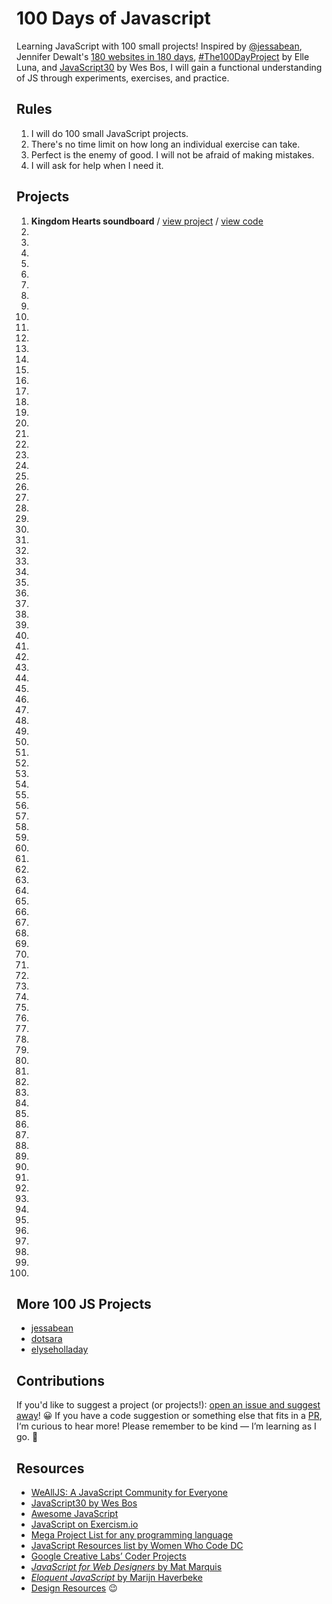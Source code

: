 # 100 Days of Javascript
Learning JavaScript with 100 small projects! Inspired by [@jessabean](https://github.com/jessabean/100-javascript-projects), Jennifer Dewalt's [180 websites in 180 days](http://jenniferdewalt.com/index.html), [#The100DayProject](https://the100dayproject.org/) by Elle Luna, and [JavaScript30](https://github.com/wesbos/#JavaScript30) by Wes Bos, I will gain a functional understanding of JS through experiments, exercises, and practice.

## Rules
1. I will do 100 small JavaScript projects.
2. There's no time limit on how long an individual exercise can take.
3. Perfect is the enemy of good. I will not be afraid of making mistakes.
4. I will ask for help when I need it.

## Projects
001. **Kingdom Hearts soundboard** / [view project](https://skullface.github.io/kingdom-hearts-soundboard/) / [view code](https://github.com/skullface/kingdom-hearts-soundboard/)
002.
003.
004.
005.
006.
007.
008.
009.
010.
011.
012.
013.
014.
015.
016.
017.
018.
019.
020.
021.
022.
023.
024.
025.
026.
027.
028.
029.
030.
031.
032.
033.
034.
035.
036.
037.
038.
039.
040.
041.
042.
043.
044.
045.
046.
047.
048.
049.
050.
051.
052.
053.
054.
055.
056.
057.
058.
059.
060.
061.
062.
063.
064.
065.
066.
067.
068.
069.
070.
071.
072.
073.
074.
075.
076.
077.
078.
079.
080.
081.
082.
083.
084.
085.
086.
087.
088.
089.
090.
091.
092.
093.
094.
095.
096.
097.
098.
099.
100.

## More 100 JS Projects
- [jessabean](https://github.com/jessabean/100-javascript-projects)
- [dotsara](https://github.com/dotsara/100-projects)
- [elyseholladay](https://github.com/elyseholladay/100-javascript-projects)

## Contributions
If you'd like to suggest a project (or projects!): [open an issue and suggest away](http://github.com/skullfaces/100-javascript-projects/issues)! 😀 If you have a code suggestion or something else that fits in a [PR](http://github.com/skullfaces/100-javascript-projects/pulls), I‘m curious to hear more! Please remember to be kind — I’m learning as I go. 💖

## Resources
- [WeAllJS: A JavaScript Community for Everyone](https://wealljs.org/)
- [JavaScript30 by Wes Bos](https://github.com/wesbos/JavaScript30)
- [Awesome JavaScript](https://github.com/sorrycc/awesome-javascript)
- [JavaScript on Exercism.io](http://exercism.io/languages/javascript/exercises)
- [Mega Project List for any programming language](https://github.com/karan/Projects)
- [JavaScript Resources list by Women Who Code DC](https://github.com/womenwhocodedc/front-end-community/blob/master/study-guides/javascript_study_guide.md#beginner-resources)
- [Google Creative Labs’ Coder Projects](https://googlecreativelab.github.io/coder-projects/)
- [_JavaScript for Web Designers_ by Mat Marquis](https://abookapart.com/products/javascript-for-web-designers)
- [_Eloquent JavaScript_ by Marijn Haverbeke](http://eloquentjavascript.net/)
- [Design Resources](http://github.com/skullface/design-resources) 😉
